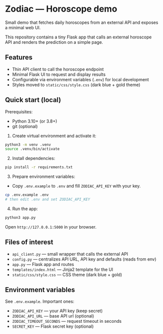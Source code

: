 # Zodiac — Horoscope demo

Small demo that fetches daily horoscopes from an external API and exposes a minimal web UI.

This repository contains a tiny Flask app that calls an external horoscope API and renders the prediction on a simple page.

## Features

- Thin API client to call the horoscope endpoint
- Minimal Flask UI to request and display results
- Configurable via environment variables (`.env`) for local development
- Styles moved to `static/css/style.css` (dark blue + gold theme)

## Quick start (local)

Prerequisites:
- Python 3.10+ (or 3.8+)
- git (optional)

1. Create virtual environment and activate it:

```bash
python3 -m venv .venv
source .venv/bin/activate
```

2. Install dependencies:

```bash
pip install -r requirements.txt
```

3. Prepare environment variables:

- Copy `.env.example` to `.env` and fill `ZODIAC_API_KEY` with your key.

```bash
cp .env.example .env
# then edit .env and set ZODIAC_API_KEY
```

4. Run the app:

```bash
python3 app.py
```

Open `http://127.0.0.1:5000` in your browser.

## Files of interest
- `api_client.py` — small wrapper that calls the external API
- `config.py` — centralizes API URL, API key and defaults (reads from env)
- `app.py` — Flask app and routes
- `templates/index.html` — Jinja2 template for the UI
- `static/css/style.css` — CSS theme (dark blue + gold)

## Environment variables
See `.env.example`. Important ones:
- `ZODIAC_API_KEY` — your API key (keep secret)
- `ZODIAC_API_URL` — base API url (optional)
- `ZODIAC_TIMEOUT_SECONDS` — request timeout in seconds
- `SECRET_KEY` — Flask secret key (optional)


